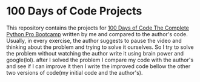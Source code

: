 # 100 Days of Code Projects
This repository contains the projects for [100 Days of Code The Complete Python Pro Bootcamp](https://www.udemy.com/course/100-days-of-code/) written by me and compared to the author's code.
Usually, in every exercise, the author suggests to pause the video and thinking about the problem and trying to solve it ourselves. So I try to solve the problem without watching the author write it using brain power and google(lol). after I solved the problem I compare my code with the author's and see if I can improve it then I write the improved code bellow the other two versions of code(my initial code and the author's).
